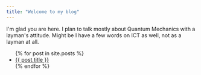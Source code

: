 ```yaml
---
title: "Welcome to my blog"
---
```


I'm glad you are here. I plan to talk mostly about Quantum Mechanics with a layman's attitude.
Might be I have a few words on ICT as well, not as a layman at all.

<ul>
  {% for post in site.posts %}
    <li>
      <a href="{{ post.url }}">{{ post.title }}</a>
    </li>
  {% endfor %}
</ul>
